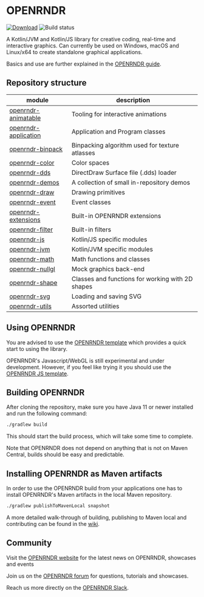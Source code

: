 # OPENRNDR

[![Download](https://img.shields.io/maven-central/v/org.openrndr/openrndr-application?style=flat&color=%23FFC0CB
)](https://mvnrepository.com/artifact/org.openrndr/openrndr-core)
![Build status](https://github.com/openrndr/openrndr/actions/workflows/tests.yml/badge.svg)

A Kotlin/JVM and Kotlin/JS library for creative coding, real-time and interactive graphics. Can currently be used on Windows, macOS and Linux/x64 to create standalone graphical applications.

Basics and use are further explained in the [OPENRNDR guide](https://guide.openrndr.org).

## Repository structure

| module                                       | description                                      |
|----------------------------------------------|--------------------------------------------------|
| [openrndr-animatable](openrndr-animatable)   | Tooling for interactive animations               |
| [openrndr-application](openrndr-application) | Application and Program classes                  |
| [openrndr-binpack](openrndr-binpack)         | Binpacking algorithm used for texture atlasses   |
| [openrndr-color](openrndr-color)             | Color spaces                                     |
| [openrndr-dds](openrndr-dds)                 | DirectDraw Surface file (.dds) loader            |
| [openrndr-demos](openrndr-demos)             | A collection of small in-repository demos        |
| [openrndr-draw](openrndr-draw)               | Drawing primitives                               |
| [openrndr-event](openrndr-event)             | Event classes                                    |
| [openrndr-extensions](openrndr-extensions)   | Built-in OPENRNDR extensions                     |
| [openrndr-filter](openrndr-filter)           | Built-in filters                                 |
| [openrndr-js](openrndr-js)                   | Kotlin/JS specific modules                       |
| [openrndr-jvm](openrndr-jvm)                 | Kotlin/JVM specific modules                      |
| [openrndr-math](openrndr-math)               | Math functions and classes                       |
| [openrndr-nullgl](openrndr-nullgl)           | Mock graphics back-end                           |
| [openrndr-shape](openrndr-shape)             | Classes and functions for working with 2D shapes |
| [openrndr-svg](openrndr-svg)                 | Loading and saving SVG                           |
| [openrndr-utils](openrndr-utils)             | Assorted utilities                               |

## Using OPENRNDR

You are advised to use the [OPENRNDR template](https://github.com/openrndr/openrndr-template) which provides a quick start to using the library.

OPENRNDR's Javascript/WebGL is still experimental and under development. However, if you feel like trying it you should use the 
[OPENRNDR JS template](https://github.com/openrndr/openrndr-js-template).


## Building OPENRNDR

After cloning the repository, make sure you have Java 11 or newer installed and run the following command:

```sh
./gradlew build
```

This should start the build process, which will take some time to complete.

Note that OPENRNDR does not depend on anything that is not on Maven Central, builds should be easy and predictable.

## Installing OPENRNDR as Maven artifacts

In order to use the OPENRNDR build from your applications one has to install OPENRNDR's Maven artifacts in the local Maven repository.

```sh
./gradlew publishToMavenLocal snapshot
```

A more detailed walk-through of building, publishing to Maven local and contributing can be found in the [wiki](https://github.com/openrndr/openrndr/wiki/Building-OPENRNDR-and-ORX).

## Community

Visit the [OPENRNDR website](https://openrndr.org) for the latest news on OPENRNDR, showcases and events 

Join us on the [OPENRNDR forum](https://openrndr.discourse.group) for questions, tutorials and showcases.

Reach us more directly on the [OPENRNDR Slack](https://join.slack.com/t/openrndr/shared_invite/zt-avkbk0as-AZEsN7kb4UNIpfmYfbAemw).
